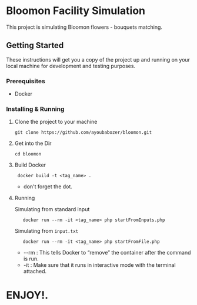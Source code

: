
# Bloomon Facility Simulation
This project is simulating Bloomon flowers - bouquets matching. 

## Getting Started

These instructions will get you a copy of the project up and running on your local machine for development and testing purposes.

### Prerequisites
 - Docker
 
 ### Installing & Running
 
 1. Clone the project to your machine
 
     ```
     git clone https://github.com/ayoubabozer/bloomon.git
     ```
 
 2. Get into the Dir 
     ```
     cd bloomon
     ```
    
 3. Build Docker
 
    ```
     docker build -t <tag_name> .
     ```
    
     - don't forget the dot.
 
 4. Running
 
    Simulating from standard input
      ```
         docker run --rm -it <tag_name> php startFromInputs.php
      ```
 
    Simulating from `input.txt`
     ```
        docker run --rm -it <tag_name> php startFromFile.php
     ```
     - --rm : This tells Docker to “remove” the container after the command is run.
     - -it : Make sure that it runs in interactive mode with the terminal attached.
     

# ENJOY!.

